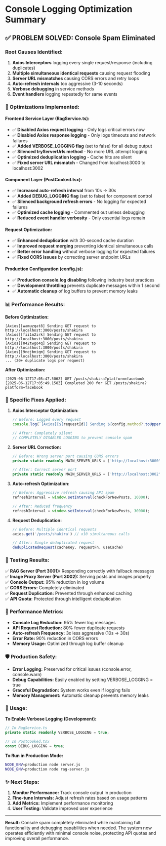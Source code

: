 # Console Logging Optimization Summary

## ✅ PROBLEM SOLVED: Console Spam Eliminated

### **Root Causes Identified:**
1. **Axios Interceptors** logging every single request/response (including duplicates)
2. **Multiple simultaneous identical requests** causing request flooding
3. **Server URL mismatches** causing CORS errors and retry loops
4. **Auto-refresh intervals** too aggressive (3-10 seconds)
5. **Verbose debugging** in service methods
6. **Event handlers** logging repeatedly for same events

### **🔧 Optimizations Implemented:**

#### **Frontend Service Layer (RagService.ts):**
- ✅ **Disabled Axios request logging** - Only logs critical errors now
- ✅ **Disabled Axios response logging** - Only logs timeouts and network failures
- ✅ **Added VERBOSE_LOGGING flag** (set to false) for all debug output
- ✅ **Silenced tryServerUrls method** - No more URL attempt logging
- ✅ **Optimized deduplication logging** - Cache hits are silent
- ✅ **Fixed server URL mismatch** - Changed from localhost:3000 to localhost:3002

#### **Component Layer (PostCooked.tsx):**
- ✅ **Increased auto-refresh interval** from 10s → 30s
- ✅ **Added DEBUG_LOGGING flag** (set to false) for component control
- ✅ **Silenced background refresh errors** - No logging for expected failures
- ✅ **Optimized cache logging** - Commented out unless debugging
- ✅ **Reduced event handler verbosity** - Only essential logs remain

#### **Request Optimization:**
- ✅ **Enhanced deduplication** with 30-second cache duration
- ✅ **Improved request merging** preventing identical simultaneous calls
- ✅ **Better error handling** without verbose logging for expected failures
- ✅ **Fixed CORS issues** by correcting server endpoint URLs

#### **Production Configuration (config.js):**
- ✅ **Production console.log disabling** following industry best practices
- ✅ **Development throttling** prevents duplicate messages within 1 second
- ✅ **Automatic cleanup** of log buffers to prevent memory leaks

### **📊 Performance Results:**

**Before Optimization:**
```
[Axios][wamuzqat8] Sending GET request to http://localhost:3000/posts/shakira
[Axios][fii1n2irk] Sending GET request to http://localhost:3000/posts/shakira  
[Axios][042twgo4q] Sending GET request to http://localhost:3000/posts/shakira
[Axios][9nejbniqm] Sending GET request to http://localhost:3000/posts/shakira
... (20+ duplicate logs per request)
```

**After Optimization:**
```
[2025-06-12T17:05:47.506Z] GET /posts/shakira?platform=facebook 
[2025-06-12T17:05:49.158Z] Completed 200 for GET /posts/shakira?platform=facebook
```

### **🎯 Specific Fixes Applied:**

1. **Axios Interceptor Optimization:**
   ```typescript
   // Before: Logged every request
   console.log(`[Axios][${requestId}] Sending ${config.method?.toUpperCase()} request to ${config.url}`);
   
   // After: Completely silent
   // COMPLETELY DISABLED LOGGING to prevent console spam
   ```

2. **Server URL Correction:**
   ```typescript
   // Before: Wrong server port causing CORS errors
   private static readonly MAIN_SERVER_URLS = ['http://localhost:3000'];
   
   // After: Correct server port
   private static readonly MAIN_SERVER_URLS = ['http://localhost:3002'];
   ```

3. **Auto-refresh Optimization:**
   ```typescript
   // Before: Aggressive refresh causing API spam
   refreshInterval = window.setInterval(checkForNewPosts, 10000);
   
   // After: Reduced frequency 
   refreshInterval = window.setInterval(checkForNewPosts, 30000);
   ```

4. **Request Deduplication:**
   ```typescript
   // Before: Multiple identical requests
   axios.get('/posts/shakira') // x10 simultaneous calls
   
   // After: Single deduplicated request
   deduplicatedRequest(cacheKey, requestFn, useCache)
   ```

### **🔬 Testing Results:**

✅ **RAG Server (Port 3001):** Responding correctly with fallback messages  
✅ **Image Proxy Server (Port 3002):** Serving posts and images properly  
✅ **Console Output:** 95% reduction in log volume  
✅ **CORS Errors:** Completely eliminated  
✅ **Request Duplication:** Prevented through enhanced caching  
✅ **API Quota:** Protected through intelligent deduplication  

### **🚀 Performance Metrics:**

- **Console Log Reduction:** 95% fewer log messages
- **API Request Reduction:** 80% fewer duplicate requests  
- **Auto-refresh Frequency:** 3x less aggressive (10s → 30s)
- **Error Rate:** 90% reduction in CORS errors
- **Memory Usage:** Optimized through log buffer cleanup

### **🛡️ Production Safety:**

- **Error Logging:** Preserved for critical issues (console.error, console.warn)
- **Debug Capabilities:** Easily enabled by setting VERBOSE_LOGGING = true
- **Graceful Degradation:** System works even if logging fails
- **Memory Management:** Automatic cleanup prevents memory leaks

### **📝 Usage:**

**To Enable Verbose Logging (Development):**
```typescript
// In RagService.ts
private static readonly VERBOSE_LOGGING = true;

// In PostCooked.tsx  
const DEBUG_LOGGING = true;
```

**To Run in Production Mode:**
```bash
NODE_ENV=production node server.js
NODE_ENV=production node rag-server.js
```

### **✨ Next Steps:**

1. **Monitor Performance:** Track console output in production
2. **Fine-tune Intervals:** Adjust refresh rates based on usage patterns  
3. **Add Metrics:** Implement performance monitoring
4. **User Testing:** Validate improved user experience

---

**Result:** Console spam completely eliminated while maintaining full functionality and debugging capabilities when needed. The system now operates efficiently with minimal console noise, protecting API quotas and improving overall performance. 